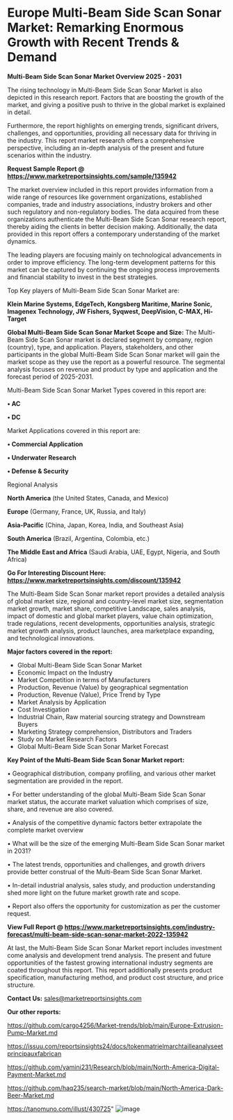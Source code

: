 # Europe Multi-Beam Side Scan Sonar Market: Remarking Enormous Growth with Recent Trends & Demand

<Strong> Multi-Beam Side Scan Sonar Market Overview 2025 - 2031</strong>

The rising technology in Multi-Beam Side Scan Sonar Market is also depicted in this research report. Factors that are boosting the growth of the market, and giving a positive push to thrive in the global market is explained in detail.

Furthermore, the report highlights on emerging trends, significant drivers, challenges, and opportunities, providing all necessary data for thriving in the industry. This report market research offers a comprehensive perspective, including an in-depth analysis of the present and future scenarios within the industry.

<strong>Request Sample Report @ <a href=https://www.marketreportsinsights.com/sample/135942>https://www.marketreportsinsights.com/sample/135942</a></strong>

The market overview included in this report provides information from a wide range of resources like government organizations, established companies, trade and industry associations, industry brokers and other such regulatory and non-regulatory bodies. The data acquired from these organizations authenticate the Multi-Beam Side Scan Sonar research report, thereby aiding the clients in better decision making. Additionally, the data provided in this report offers a contemporary understanding of the market dynamics.

The leading players are focusing mainly on technological advancements in order to improve efficiency. The long-term development patterns for this market can be captured by continuing the ongoing process improvements and financial stability to invest in the best strategies.

Top Key players of Multi-Beam Side Scan Sonar Market are:

<strong>Klein Marine Systems, EdgeTech, Kongsberg Maritime, Marine Sonic, Imagenex Technology, JW Fishers, Syqwest, DeepVision, C-MAX, Hi-Target</strong>

<strong><b>Global Multi-Beam Side Scan Sonar Market Scope and Size:</b></strong>
The Multi-Beam Side Scan Sonar market is declared segment by company, region (country), type, and application. Players, stakeholders, and other participants in the global Multi-Beam Side Scan Sonar market will gain the market scope as they use the report as a powerful resource. The segmental analysis focuses on revenue and product by type and application and the forecast period of 2025-2031.

Multi-Beam Side Scan Sonar Market Types covered in this report are:

<strong>• AC

• DC</strong>

Market Applications covered in this report are:

<strong>• Commercial Application

• Underwater Research

• Defense & Security</strong> 

Regional Analysis

<strong>North America</strong> (the United States, Canada, and Mexico)

<strong>Europe</strong> (Germany, France, UK, Russia, and Italy)

<strong>Asia-Pacific</strong> (China, Japan, Korea, India, and Southeast Asia)

<strong>South America</strong> (Brazil, Argentina, Colombia, etc.)

<strong>The Middle East and Africa</strong> (Saudi Arabia, UAE, Egypt, Nigeria, and South Africa)

<strong>Go For Interesting Discount Here: <a href=https://www.marketreportsinsights.com/discount/135942>https://www.marketreportsinsights.com/discount/135942</a></strong>

The Multi-Beam Side Scan Sonar market report provides a detailed analysis of global market size, regional and country-level market size, segmentation market growth, market share, competitive Landscape, sales analysis, impact of domestic and global market players, value chain optimization, trade regulations, recent developments, opportunities analysis, strategic market growth analysis, product launches, area marketplace expanding, and technological innovations.

<strong><b>Major factors covered in the report:</b></strong>
<ul>
  <li>Global Multi-Beam Side Scan Sonar Market </li>
  <li>Economic Impact on the Industry</li>
  <li>Market Competition in terms of Manufacturers</li>
  <li>Production, Revenue (Value) by geographical segmentation</li>
  <li>Production, Revenue (Value), Price Trend by Type</li>
  <li>Market Analysis by Application</li>
  <li>Cost Investigation</li>
  <li>Industrial Chain, Raw material sourcing strategy and Downstream Buyers</li>
  <li>Marketing Strategy comprehension, Distributors and Traders</li>
  <li>Study on Market Research Factors</li>
  <li>Global Multi-Beam Side Scan Sonar Market Forecast</li>
</ul>

<strong><b>Key Point of the Multi-Beam Side Scan Sonar Market report:</b></strong>

• Geographical distribution, company profiling, and various other market segmentation are provided in the report.

• For better understanding of the global Multi-Beam Side Scan Sonar market status, the accurate market valuation which comprises of size, share, and revenue are also covered.

• Analysis of the competitive dynamic factors better extrapolate the complete market overview

• What will be the size of the emerging Multi-Beam Side Scan Sonar market in 2031?

• The latest trends, opportunities and challenges, and growth drivers provide better construal of the Multi-Beam Side Scan Sonar Market.

• In-detail industrial analysis, sales study, and production understanding shed more light on the future market growth rate and scope.

• Report also offers the opportunity for customization as per the customer request.

<strong><b>View Full Report @ <a href=https://www.marketreportsinsights.com/industry-forecast/multi-beam-side-scan-sonar-market-2022-135942>https://www.marketreportsinsights.com/industry-forecast/multi-beam-side-scan-sonar-market-2022-135942</a></b></strong>


At last, the Multi-Beam Side Scan Sonar Market report includes investment come analysis and development trend analysis. The present and future opportunities of the fastest growing international industry segments are coated throughout this report. This report additionally presents product specification, manufacturing method, and product cost structure, and price structure.

<strong>Contact Us:</strong>
sales@marketreportsinsights.com

<strong>Our other reports:</strong>

<a href=https://github.com/cargo4256/Market-trends/blob/main/Europe-Extrusion-Pump-Market.md>https://github.com/cargo4256/Market-trends/blob/main/Europe-Extrusion-Pump-Market.md</a>

<a href=https://issuu.com/reportsinsights24/docs/tokenmatrielmarchtailleanalyseetprincipauxfabrican>https://issuu.com/reportsinsights24/docs/tokenmatrielmarchtailleanalyseetprincipauxfabrican</a>

<a href=https://github.com/yamini231/Research/blob/main/North-America-Digital-Payment-Market.md>https://github.com/yamini231/Research/blob/main/North-America-Digital-Payment-Market.md</a>

<a href=https://github.com/haq235/search-market/blob/main/North-America-Dark-Beer-Market.md>https://github.com/haq235/search-market/blob/main/North-America-Dark-Beer-Market.md</a>

<a href=https://tanomuno.com/illust/430725>https://tanomuno.com/illust/430725</a>"
![image](https://github.com/user-attachments/assets/84ede1fd-245f-468f-a6aa-b8cc3abdab65)
